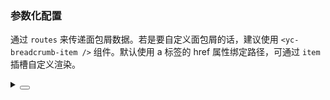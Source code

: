 ### 参数化配置

通过 `routes` 来传递面包屑数据。若是要自定义面包屑的话，建议使用 `<yc-breadcrumb-item />` 组件。默认使用 a 标签的 href 属性绑定路径，可通过 `item` 插槽自定义渲染。

<div class="cell-demo vp-raw">
  <yc-space direction="vertical">
    <yc-breadcrumb :routes="routes" />
    <yc-breadcrumb :routes="routes">
      <template #item-render="{ route, paths }">
        <yc-link :href="paths.join('/')">
          {{ route.label }}
        </yc-link>
      </template>
    </yc-breadcrumb>
  </yc-space>
</div>

<script setup>
import { ref } from 'vue';
const routes = ref([
  {
    path: '/',
    label: 'Home',
  },
  {
    path: '/channel',
    label: 'Channel',
  },
  {
    path: '/news',
    label: 'News',
  },
]);
</script>

<details>
<summary>
 <button class="code-btn"  >
    <icon-code />
 </button>
</summary>

```vue
<template>
  <yc-space direction="vertical">
    <yc-breadcrumb :routes="routes" />
    <yc-breadcrumb :routes="routes">
      <template #item-render="{ route, paths }">
        <yc-link :href="paths.join('/')">
          {{ route.label }}
        </yc-link>
      </template>
    </yc-breadcrumb>
  </yc-space>
</template>

<script setup>
import { ref } from 'vue';
const routes = ref([
  {
    path: '/',
    label: 'Home',
  },
  {
    path: '/channel',
    label: 'Channel',
  },
  {
    path: '/news',
    label: 'News',
  },
]);
</script>
```

</details>
